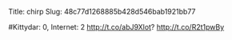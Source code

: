 Title: chirp
Slug: 48c77d1268885b428d546bab1921bb77

#Kittydar: 0, Internet: 2 <a href="http://t.co/abJ9Xlot">http://t.co/abJ9Xlot</a>? <a href="http://t.co/R2t1pwBy">http://t.co/R2t1pwBy</a>
